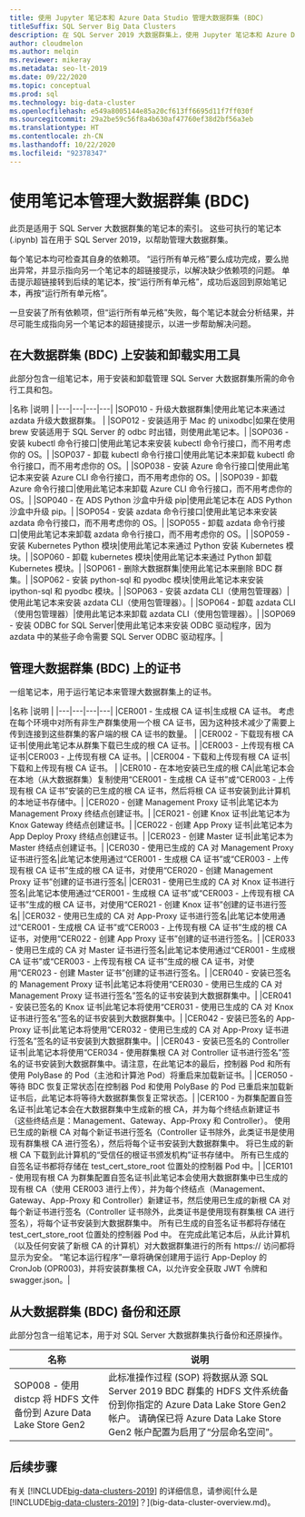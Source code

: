```yaml
---
title: 使用 Jupyter 笔记本和 Azure Data Studio 管理大数据群集 (BDC)
titleSuffix: SQL Server Big Data Clusters
description: 在 SQL Server 2019 大数据群集上，使用 Jupyter 笔记本和 Azure Data Studio 管理大数据群集 (BDC)。
author: cloudmelon
ms.author: melqin
ms.reviewer: mikeray
ms.metadata: seo-lt-2019
ms.date: 09/22/2020
ms.topic: conceptual
ms.prod: sql
ms.technology: big-data-cluster
ms.openlocfilehash: e549a8005144e85a20cf613ff6695d11f7ff030f
ms.sourcegitcommit: 29a2be59c56f8a4b630af47760ef38d2bf56a3eb
ms.translationtype: HT
ms.contentlocale: zh-CN
ms.lasthandoff: 10/22/2020
ms.locfileid: "92378347"
---
```

# <a name="manage-big-data-clusters-bdc-the-cluster-with-notebooks"></a>使用笔记本管理大数据群集 (BDC)

此页是适用于 SQL Server 大数据群集的笔记本的索引。 这些可执行的笔记本 (.ipynb) 旨在用于 SQL Server 2019，以帮助管理大数据群集。

每个笔记本均可检查其自身的依赖项。 “运行所有单元格”要么成功完成，要么抛出异常，并显示指向另一个笔记本的超链接提示，以解决缺少依赖项的问题。 单击提示超链接转到后续的笔记本，按“运行所有单元格”，成功后返回到原始笔记本，再按“运行所有单元格”。

一旦安装了所有依赖项，但“运行所有单元格”失败，每个笔记本就会分析结果，并尽可能生成指向另一个笔记本的超链接提示，以进一步帮助解决问题。


## <a name="installing-and-uninstalling-utilities-on-big-data-cluster-bdc"></a>在大数据群集 (BDC) 上安装和卸载实用工具

此部分包含一组笔记本，用于安装和卸载管理 SQL Server 大数据群集所需的命令行工具和包。

|名称 |说明 |
|---|---|---|---|
|SOP010 - 升级大数据群集|使用此笔记本来通过 azdata 升级大数据群集。 |
|SOP012 - 安装适用于 Mac 的 unixodbc|如果在使用 brew 安装适用于 SQL Server 的 odbc 时出错，则使用此笔记本。|
|SOP036 - 安装 kubectl 命令行接口|使用此笔记本来安装 kubectl 命令行接口，而不用考虑你的 OS。|
|SOP037 - 卸载 kubectl 命令行接口|使用此笔记本来卸载 kubectl 命令行接口，而不用考虑你的 OS。|
|SOP038 - 安装 Azure 命令行接口|使用此笔记本来安装 Azure CLI 命令行接口，而不用考虑你的 OS。|
|SOP039 - 卸载 Azure 命令行接口|使用此笔记本来卸载 Azure CLI 命令行接口，而不用考虑你的 OS。|
|SOP040 - 在 ADS Python 沙盒中升级 pip|使用此笔记本在 ADS Python 沙盒中升级 pip。|
|SOP054 - 安装 azdata 命令行接口|使用此笔记本来安装 azdata 命令行接口，而不用考虑你的 OS。|
|SOP055 - 卸载 azdata 命令行接口|使用此笔记本来卸载 azdata 命令行接口，而不用考虑你的 OS。|
|SOP059 - 安装 Kubernetes Python 模块|使用此笔记本来通过 Python 安装 Kubernetes 模块。|
|SOP060 - 卸载 kubernetes 模块|使用此笔记本来通过 Python 卸载 Kubernetes 模块。|
|SOP061 - 删除大数据群集|使用此笔记本来删除 BDC 群集。|
|SOP062 - 安装 python-sql 和 pyodbc 模块|使用此笔记本来安装 ipython-sql 和 pyodbc 模块。|
|SOP063 - 安装 azdata CLI（使用包管理器）|使用此笔记本来安装 azdata CLI（使用包管理器）。|
|SOP064 - 卸载 azdata CLI（使用包管理器）|使用此笔记本来卸载 azdata CLI（使用包管理器）。|
|SOP069 - 安装 ODBC for SQL Server|使用此笔记本来安装 ODBC 驱动程序，因为 azdata 中的某些子命令需要 SQL Server ODBC 驱动程序。|


## <a name="managing-certificates-on-big-data-clusters-bdc"></a>管理大数据群集 (BDC) 上的证书

一组笔记本，用于运行笔记本来管理大数据群集上的证书。

|名称 |说明 |
|---|---|---|---|
|CER001 - 生成根 CA 证书|生成根 CA 证书。 考虑在每个环境中对所有非生产群集使用一个根 CA 证书，因为这种技术减少了需要上传到连接到这些群集的客户端的根 CA 证书的数量。 |
|CER002 - 下载现有根 CA 证书|使用此笔记本从群集下载已生成的根 CA 证书。|
|CER003 - 上传现有根 CA 证书|CER003 - 上传现有根 CA 证书。|
|CER004 - 下载和上传现有根 CA 证书|下载和上传现有根 CA 证书。 |
|CER010 - 在本地安装已生成的根 CA|此笔记本会在本地（从大数据群集）复制使用“CER001 - 生成根 CA 证书”或“CER003 - 上传现有根 CA 证书”安装的已生成的根 CA 证书，然后将根 CA 证书安装到此计算机的本地证书存储中。|
|CER020 - 创建 Management Proxy 证书|此笔记本为 Management Proxy 终结点创建证书。|
|CER021 - 创建 Knox 证书|此笔记本为 Knox Gateway 终结点创建证书。|
|CER022 - 创建 App Proxy 证书|此笔记本为 App Deploy Proxy 终结点创建证书。|
|CER023 - 创建 Master 证书|此笔记本为 Master 终结点创建证书。|
|CER030 - 使用已生成的 CA 对 Management Proxy 证书进行签名|此笔记本使用通过“CER001 - 生成根 CA 证书”或“CER003 - 上传现有根 CA 证书”生成的根 CA 证书，对使用“CER020 - 创建 Management Proxy 证书”创建的证书进行签名|
|CER031 - 使用已生成的 CA 对 Knox 证书进行签名|此笔记本使用通过“CER001 - 生成根 CA 证书”或“CER003 - 上传现有根 CA 证书”生成的根 CA 证书，对使用“CER021 - 创建 Knox 证书”创建的证书进行签名|
|CER032 - 使用已生成的 CA 对 App-Proxy 证书进行签名|此笔记本使用通过“CER001 - 生成根 CA 证书”或“CER003 - 上传现有根 CA 证书”生成的根 CA 证书，对使用“CER022 - 创建 App Proxy 证书”创建的证书进行签名。|
|CER033 - 使用已生成的 CA 对 Master 证书进行签名|此笔记本使用通过“CER001 - 生成根 CA 证书”或“CER003 - 上传现有根 CA 证书”生成的根 CA 证书，对使用“CER023 - 创建 Master 证书”创建的证书进行签名。|
|CER040 - 安装已签名的 Management Proxy 证书|此笔记本将使用“CER030 - 使用已生成的 CA 对 Management Proxy 证书进行签名”签名的证书安装到大数据群集中。|
|CER041 - 安装已签名的 Knox 证书|此笔记本将使用“CER031 - 使用已生成的 CA 对 Knox 证书进行签名”签名的证书安装到大数据群集中。|
|CER042 - 安装已签名的 App-Proxy 证书|此笔记本将使用“CER032 - 使用已生成的 CA 对 App-Proxy 证书进行签名”签名的证书安装到大数据群集中。|
|CER043 - 安装已签名的 Controller 证书|此笔记本将使用“CER034 - 使用群集根 CA 对 Controller 证书进行签名”签名的证书安装到大数据群集中。请注意，在此笔记本的最后，控制器 Pod 和所有使用 PolyBase 的 Pod（主池和计算池 Pod）将重启来加载新证书。|
|CER050 - 等待 BDC 恢复正常状态|在控制器 Pod 和使用 PolyBase 的 Pod 已重启来加载新证书后，此笔记本将等待大数据群集恢复正常状态。|
|CER100 - 为群集配置自签名证书|此笔记本会在大数据群集中生成新的根 CA，并为每个终结点新建证书（这些终结点是：Management、Gateway、App-Proxy 和 Controller）。 使用已生成的新根 CA 对每个新证书进行签名（Controller 证书除外，此类证书是使用现有群集根 CA 进行签名），然后将每个证书安装到大数据群集中。 将已生成的新根 CA 下载到此计算机的“受信任的根证书颁发机构”证书存储中。 所有已生成的自签名证书都将存储在 test_cert_store_root 位置处的控制器 Pod 中。|
|CER101 - 使用现有根 CA 为群集配置自签名证书|此笔记本会使用大数据群集中已生成的现有根 CA（使用 CER003 进行上传），并为每个终结点（Management、Gateway、App-Proxy 和 Controller）新建证书，然后使用已生成的新根 CA 对每个新证书进行签名（Controller 证书除外，此类证书是使用现有群集根 CA 进行签名），将每个证书安装到大数据群集中。 所有已生成的自签名证书都将存储在 test_cert_store_root 位置处的控制器 Pod 中。 在完成此笔记本后，从此计算机（以及任何安装了新根 CA 的计算机）对大数据群集进行的所有 https:// 访问都将显示为安全。 “笔记本运行程序”一章将确保创建用于运行 App-Deploy 的 CronJob (OPR003)，并将安装群集根 CA，以允许安全获取 JWT 令牌和 swagger.json。|

## <a name="backup-and-restore-from-big-data-cluster-bdc"></a>从大数据群集 (BDC) 备份和还原

此部分包含一组笔记本，用于对 SQL Server 大数据群集执行备份和还原操作。

| 名称 | 说明 |
|--|--|
| SOP008 - 使用 distcp 将 HDFS 文件备份到 Azure Data Lake Store Gen2 | 此标准操作过程 (SOP) 将数据从源 SQL Server 2019 BDC 群集的 HDFS 文件系统备份到你指定的 Azure Data Lake Store Gen2 帐户。 请确保已将 Azure Data Lake Store Gen2 帐户配置为启用了“分层命名空间”。 |

## <a name="next-steps"></a>后续步骤

有关 [!INCLUDE[big-data-clusters-2019](../includes/ssbigdataclusters-ss-nover.md)] 的详细信息，请参阅[什么是 [!INCLUDE[big-data-clusters-2019](../includes/ssbigdataclusters-ver15.md)]？](big-data-cluster-overview.md)。
